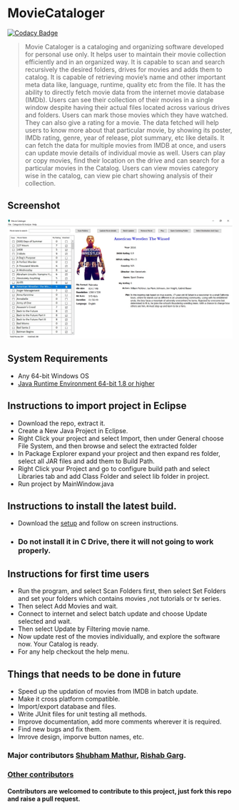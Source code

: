 # MovieCataloger

[![Codacy Badge](https://api.codacy.com/project/badge/Grade/5fd4ed1810824df1a75e1d7a429a3a89)](https://www.codacy.com/app/shubham.mathur2014/MovieCataloger?utm_source=github.com&utm_medium=referral&utm_content=googleknight/MovieCataloger&utm_campaign=badger)

> Movie Cataloger is a cataloging and organizing software developed for personal use only.
> It helps user to maintain their movie collection efficiently and in an organized way.
> It is capable to scan and search recursively the desired folders, drives for movies and adds them to catalog.
> It is capable of retrieving movie’s name and other important meta data like, language, runtime, quality etc from the file.
> It has the ability to directly fetch movie data from the internet movie database (IMDb).
> Users can see their collection of their movies in a single window despite having their actual files located across various drives and folders. 
> Users can mark those movies which they have watched. They can also give a rating for a movie. 
> The data fetched will help users to know more about that particular movie, by showing its poster, IMDb rating, genre, year of release, plot summary, etc like details.
> It can fetch the data for multiple movies from IMDB at once, and users can update movie details of individual movie as well.
> Users can play or copy movies, find their location on the drive and can search for a particular movies in the Catalog.
> Users can view movies category wise in the catalog, can view pie chart showing analysis of their collection.

## Screenshot

<p align="center">
  <img src="https://raw.githubusercontent.com/googleknight/MovieCataloger/master/Screenshots/MainWindow.JPG" alt="Screenshot"/>
</p>

## System Requirements
* Any 64-bit Windows OS
* [Java Runtime Environment 64-bit 1.8 or higher](http://www.oracle.com/technetwork/java/javase/downloads/jre8-downloads-2133155.html)

## Instructions to import project in Eclipse
* Download the repo, extract it.
* Create a New Java Project in Eclipse.
* Right Click your project and select Import, then under General choose File System, and then browse and select the extracted folder
* In Package Explorer expand your project and then expand res folder, select all JAR files and add them to Build Path.
* Right Click your Project and go to configure build path and select Libraries tab and add Class Folder and select lib folder in project.
* Run project by MainWindow.java

## Instructions to install the latest build.
* Download the [setup](https://raw.githubusercontent.com/googleknight/MovieCataloger/master/Setup/MovieCatalogerSetup.exe) and follow on screen instructions.
* ### Do not install it in C Drive, there it will not going to work properly.

## Instructions for first time users
* Run the program, and select Scan Folders first, then select Set Folders  and set your folders which contains movies ,not tutorials or tv series.
* Then select Add Movies and wait.
* Connect to internet and select batch update and choose Update selected and wait.
* Then select Update by Filtering movie name.
* Now update rest of the movies individually, and explore the software now. Your Catalog is ready.
* For any help checkout the help menu.


## Things that needs to be done in future
* Speed up the updation of movies from IMDB in batch update.
* Make it cross platform compatible.
* Import/export database and files.
* Write JUnit files for unit testing all methods.
* Improve documentation, add more comments wherever it is required.
* Find new bugs and fix them.
* Imrove design, imporve button names, etc.

### Major contributors [Shubham Mathur](https://shubhammathur.me/), [Rishab Garg](http://rishabgarg.me).
### [Other contributors](https://github.com/googleknight/MovieCataloger/graphs/contributors)
#### Contributors are welcomed to contribute to this project, just fork this repo and raise a pull request.
